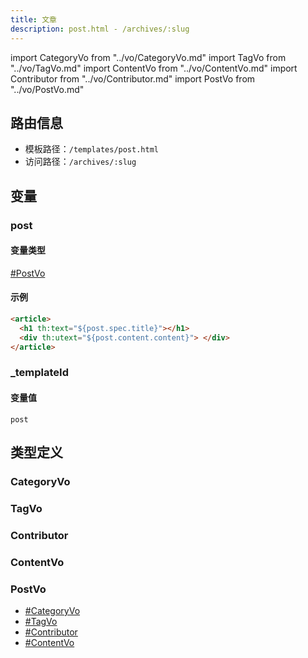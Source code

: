 ```yaml
---
title: 文章
description: post.html - /archives/:slug
---
```


import CategoryVo from "../vo/CategoryVo.md"
import TagVo from "../vo/TagVo.md"
import ContentVo from "../vo/ContentVo.md"
import Contributor from "../vo/Contributor.md"
import PostVo from "../vo/PostVo.md"

## 路由信息

- 模板路径：`/templates/post.html`
- 访问路径：`/archives/:slug`

## 变量

### post

#### 变量类型

[#PostVo](#postvo)

#### 示例

```html title="/templates/post.html"
<article>
  <h1 th:text="${post.spec.title}"></h1>
  <div th:utext="${post.content.content}"> </div>
</article>
```

### _templateId

#### 变量值

`post`

## 类型定义

### CategoryVo

<CategoryVo />

### TagVo

<TagVo />

### Contributor

<Contributor />

### ContentVo

<ContentVo />

### PostVo

<PostVo />

- [#CategoryVo](#categoryvo)
- [#TagVo](#tagvo)
- [#Contributor](#contributor)
- [#ContentVo](#contentvo)
